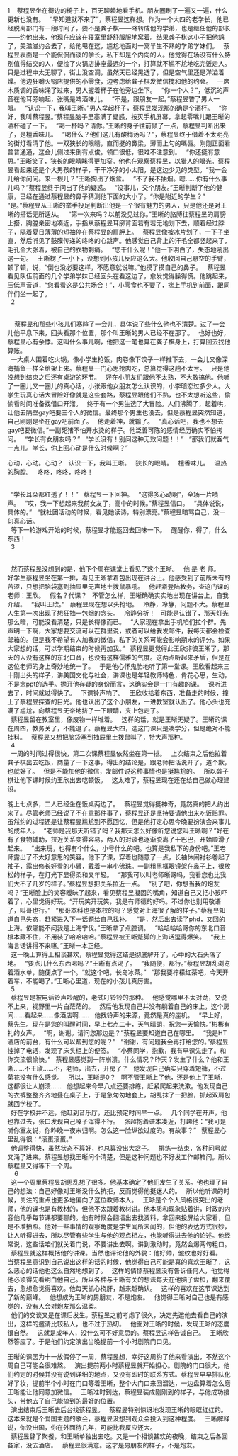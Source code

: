 1 
 
蔡程昱坐在街边的椅子上，百无聊赖地看手机。朋友圈刷了一遍又一遍，什么更新也没有。
 
“早知道就不来了”，蔡程昱这样想。作为一个大四的老学长，他已经脱离部门有一段时间了，要不是龚子棋——降转成他的学弟，也是继任他的部长——约他出来，他现在应该在寝室里舒舒服服地窝着。结果龚子棋这小子把他鸽了，美滋滋约会去了，给他甩在这，尴尬地面对一窝半生不熟的学弟学妹们。
 
蔡程昱表面是一个能侃侃而谈的学长，私下却是个内向的人。他觉得在场没有什么特别值得结交的人，便捡了火锅店排座最远的一个，打算就不尴不尬地吃完饭走人。只是过程中太无聊了，街上没空调，虽然天已经黑透了，但是空气里还是洋溢着燥。他边狂嚼火锅店提供的小零食，边考虑给龚子棋发微信搅和他的约会。
 
一席木质调的香味涌了过来，男人握着杯子在他旁边坐下。
 
“你一个人？”，低沉的声音在他耳旁响起，张嘴是啤酒味儿。
 
“不是，跟朋友一起。”蔡程昱瞥了男人一眼。
 
“认识一下，我叫王晰。”男人举起杯子，蔡程昱发现那的确是个酒杯。
 
“你好，我叫蔡程昱。”蔡程昱脑子里塞满了疑惑，按灭手机屏幕，拿起零嘴儿跟王晰的酒杯碰了一下。
 
“喝一杯吗？请你。”王晰的身子往前倾了一点，蔡程昱判断出来了，是檀香味儿。
 
“喝什么？他们这儿有酸梅汤吗？”，蔡程昱终于借着不太明亮的街灯看清了他。一双狭长的眼睛，直而挺的鼻梁，薄而上勾的嘴唇。刚刚正面看普普通通，这会儿侧过来倒有点俊。领口很低，很难不注意到。
 
“你还挺有意思。”王晰笑了，狭长的眼睛眯得更加窄。他也在观察蔡程昱，以猎人的眼光。蔡程昱看起来还是个大男孩的样子，干干净净的小太阳，是这边少见的类型。“我一会儿给你问问。来一根儿？”王晰掏出了烟盒。
 
“不了我不抽烟。嗯……你有什么事儿吗？”蔡程昱终于问出了他的疑惑。
 
“没事儿，交个朋友。”王晰判断了他的健康，已经在通过蔡程昱的鼻子猜测他下面的大小了。“你是附近的学生？”
 
“是。”蔡程昱从王晰的举手投足判断出他是一个很有魅力的男人，只是他还是对王晰的搭话无所适从。
 
“第一次来吗？以前没见过你。”王晰的胳膊往蔡程昱的肩膀上搭，胸膛亲密地凑近，手指从蔡程昱耳廓背面若有若无地划下去，顺着经过脖子，隔着夏日薄薄的短袖停在蔡程昱的肩胛上。
 
蔡程昱像被冰片划了，一下子坐直，然后听见了鼓膜传递的咚咚的心跳声。他感觉自己背上的汗毛全都竖起来了，毛孔全大张着，被自己的衣物刺痛。
 
“您干什么呢！”他一下明白了，失态地吼出这一句。
 
王晰楞了一小下，没想到小孩儿反应这么大。他收回自己悬空的手臂，顿了顿，说，“倒也没必要这样，不愿意就说嘛。”他摸了摸自己的鼻子。
 
蔡程昱看见队伍前面的几个学弟学妹已经回头在看这边了，愈发觉得臊得慌。他跳起来，压低声音道，“您看看这是公共场合！”，小零食也不要了，揣上手机到前面，跟同伴们坐一起了。
 
 <br>
 
2

 <br> 
 
蔡程昱和那些小孩儿们寒暄了一会儿，具体说了些什么他也不清楚。过了一会儿他平息下来，回头看那个位置，那个叫王晰的男人已经不在那了。
 
也好也好，蔡程昱心有余悸。这叫什么事儿啊，他把这一笔也算在龚子棋身上，打算回去找他算账。
 
  <br>
 
一大桌人围着吃火锅，像小学生抢饭，肉卷像下饺子一样推下去，一会儿又像深海捕鱼一样全给架上来。蔡程昱一门心思抢肉吃，总算觉得这趟不太亏。
 
只是他没想到结束之后还有桌游的环节。
 
好在小朋友们跟他不太熟，不大敢搞他。他听了一圈儿又一圈儿的真心话，小张跟他女朋友怎么认识的，小李暗恋过多少人。大学生玩真心话大冒险好像就是这些套路，蔡程昱跟他们不熟，也不太想听这些，偷偷看时间准备找借口开溜。
 
终于有一个男生选了大冒险。人们沸腾了，起着哄，让他去隔壁gay吧要三个人的微信。最终那个男生也没去，但是蔡程昱突然知道，自己刚刚是坐在gay吧前面了。
 
他走着神，就输了。
 
“真心话吧，我也不想去gay吧要微信。”一副死猪不怕开水烫的样子。他泛善可陈的感情经历确实不怕拷问。
 
“学长有女朋友吗？”
 
“学长没有！别问这种无效问题！！”
 
“那我们就客气一点儿。学长，你上回心动是什么时候啊？”
 
  <br>
  
心动，心动。心动？
 
认识一下，我叫王晰。
 
狭长的眼睛。
 
檀香味儿。
 
温热的胸膛。
 
咚咚，咚咚，咚咚！

 <br>
 
“学长耳朵都红透了！！”
 
蔡程昱一下回神。
 
“这得多心动啊”，全场一片啧声。
 
“哎，我一下想起来我前女友了，高中的时候。”蔡程昱信口。
 
“具体说说，具体的。”
 
“就社团活动的时候，看见她读诗，特别漂亮。”蔡程昱暗骂自己，没一句真心话。
 
  <br>
 
等下一轮游戏开始的时候，蔡程昱才能返回去回味一下。
 
醒醒你，得了，什么东西！
 
<br>
 
3

 <br>
 
然而蔡程昱没想到的是，他下个周在课堂上看见了这个王晰。
 
他 是 老 师。
 
好学生蔡程昱坐在第一排，看见王晰拿着包出现在讲台上。他感受到了前所未有的苦涩，只想把脑袋塞到抽屉里无声地土拨鼠暴吼。
 
他赶紧登陆教务，查这门课的老师：王欣。
 
假名？代课？
 
不管怎么样，王晰确确实实地出现在讲台上，自我介绍。
 
“我叫王欣。”
 
蔡程昱现在想以头抢地。
 
冷静，冷静，问题不大。蔡程昱人生第一次出现了想狂抽一包烟的念头。
 
冷静分析！
 
可能是认错了，那天灯光那么暗，可能没看清楚，只是长得像而已。
 
“大家现在拿出手机咱们拉个群。先声明一下啊，大家想要交流可以在群里说，或者可以给我发邮件，我每天都会检查邮箱的。但是我不希望有人加我的微信，私下的关系可能会影响期末的评分。如果大家想的话，可以学期结束的时候再加我。”
 
蔡程昱更觉得此王欣非彼王晰了，那天的人没有这样的东北口音，也没有这样儒雅的气度。这两点听起来矛盾，但是在这位老师的身上奇妙地统一了。
 
于是他心怀鬼胎地听了第一堂课。王欣看起来三十刚出头的样子，讲美国文化与社会，讲课也是年轻教师特色，肯花心思，生动，不是念ppt的选手。抛开他存疑的身份而言，这确实会是一门有趣的课。
 
课听进去了，时间就过得快了。
 
下课铃声响了。
 
王欣收拾着东西，准备走的时候，撞上了蔡程昱探查的目光。他也认出了这个小朋友，一进教室就认出了。他心头也充满了尴尬，向蔡程昱无奈地挤了一下眼睛，夹上包走了。
 
  <br>
 
蔡程昱留在教室里，像废物一样堆着。
 
这样的话，就是王晰无疑了。王晰的课在周四，教务关了，不能退了。蔡程昱大四，选这门课只是凑学分，但是绝对不能挂科。
 
蔡程昱又想把脑袋塞到抽屉里土拨鼠叫了，特大声那种。
 
  <br>
 
4
 
  <br>
 
一周的时间过得很快，第二次课蔡程昱依然坐在第一排。
 
上次结束之后他拉着龚子棋出去吃饭，商量了一下这事，得出的结论是，跟老师把话说开了，道个歉，也就好了。
 
但是不能加他的微信，发邮件说这种事情也是挺尴尬的。
 
所以龚子棋让他下课时候约王欣出去吃顿饭。
 
这太难了，蔡程昱现在还在给自己做心理建设。
 
  <br>
  
晚上七点多，二人已经坐在饭桌两边了。
 
蔡程昱觉得挺神奇，竟然真的把人约出来了。尽管老师已经说了不在意那件事了，蔡程昱还是坚持要请他出来吃饭赔罪。虽然约的过程还是让蔡程昱尴尬到不愿回忆，但是他打定心思今晚要扮演会来事儿的成年人。
 
“老师是我那天听错了吗？我那天怎么好像听您说您叫王晰啊？”好在有了食物辅助，拉近关系变得容易，两人的对谈也逐渐脱离了干巴巴，开始顺滑了起来。
 
“出来玩，也得有个什么，小号什么的吧。也算是我私下的身份吧。”王老师露出了不太好意思的笑容。他下了课，穿着也随意了一点，长袖休闲衬衫卷起了袖子，露出修长好看的小臂，戴着一串小佛珠。一副粗黑框眼镜架在鼻子上，很放松的样子，在灯光下显得柔和又年轻。
 
“那我可以叫老师晰哥吗，我看您也比我们大不了几岁的样子。”蔡程昱想把关系拉近一点。
 
“别了吧，你想当我的炮友吗？”王晰脸上的笑容暧昧了起来，看见蔡程昱凝固的嘴角，知道自己又把小孩吓着了，心里觉得好玩。“开玩笑开玩笑，我是有师德的好吗。不过你也别用敬语了，叫哥也行。”
 
“那哥本科也是本校的吗？感觉对上海很了解的样子。”蔡程昱知道自己失态，赶紧进入下一话题给自己找补。
 
“是，然后出去读了phd，又回的上海。侬哪能不问我是上海宁伐。”王晰拿了点腔调。
 
“哈哈哈哈哥你的东北口音根本藏不住，不用装了哈哈哈哈。”蔡程昱被王晰蹩脚的上海话逗得爆笑。
 
“我上海言话讲得不来噻。”王晰一本正经。
 
  <br>
 
这一晚上算得上相谈甚欢，蔡程昱觉得这结是彻底解开了，心中的大石头落了地。
 
“要点儿什么东西喝吗？”王晰有点渴了。
 
“我随便，都行。”蔡程昱胡乱浏览着酒水单，随便点了一个。“就这个吧，长岛冰茶。”
 
“那我要柠檬红茶吧，今天开着车，不能喝了。”王晰心里道，现在的小孩儿真厉害。
 
  <br>
 
5
 
  <br>
 
蔡程昱是被电话铃声吵醒的，老式叮铃铃的那种。
 
他感觉哪里不太对劲，又说不上来，视野里一片白茫茫的。
 
然后他发现自己并没有躺着自己的床上，这个房间……看起来……像酒店啊……
 
他找铃声的来源，竟然是真的座机。
 
“早上好，蔡先生。现在是您的叫醒时间，早上七点二十，天气晴朗，祝您一天愉快。”彬彬有礼的女声。
 
“啊，谢谢。请问您那边是？”蔡程昱要知道自己在哪里。
 
“我是HT酒店的前台，有什么可以帮到您的呢？”
 
“谢谢，有问题我会再打给您的。”蔡程昱挂掉了电话，发现了床头柜上的便签。
 
“小蔡同学，抱歉，我有早课先走了。和你交流很愉快。”
 
蔡程昱感觉到一阵崩溃。什么情况？昨天？发生了什么？他和王晰……不王欣……不，老师，出去，开房了？
 
他发现自己确实只穿着短裤，不过菊花没有什么感觉。
 
所以，王晰是0？
 
啊不管王晰上了他，还是他上了王晰，这都很让人崩溃……
 
他想起来今早八点还要排练，赶紧爬起来洗漱。他发现自己的衣裤整整齐齐地叠在桌子上，于是急匆匆地套上，胡乱抹了一把脸，抓起双肩包就回学校了。
 
  <br>
 
好在学校并不远，他赶到音乐厅，还比预定时间早一点。
 
几个同学在开声，他也靠过去，张口发现自己嗓子浑得不行。
 
张超抱着谱本凑近，打趣他：“我可是听你室友说，你昨晚一夜未归啊。怎么这一脸纵欲过度的。有故事？”
 
蔡程昱心里乱得很：“滚蛋滚蛋。”
 
  <br>
 
他调整得快，虽然状态不算好，也总算没出大岔子。
 
排练一结束，各种问号就又涌了进来。蔡程昱想找王晰问个清楚，但是这种问题也不好发工作邮箱问。所以蔡程昱又得等下一个周。
 
  <br>
 
 
6
 
  <br>
 
这一个周里蔡程昱胡思乱想了很多。他基本确定了他们发生了关系。他也理了自己的想法：自己好像对王晰没什么抗拒，反而觉得他挺迷人的。
 
所以他听课的时候，关注的重点也更多地偏向了这位教师本人。
 
王晰是个个人风格很突出的老师，他的课也是有教材的，但他不太跟着教材讲。他本质和现象贴着讲，时政的内容他几乎每节课都要聊的。他有时候会翻墙出去找资料，拿回来投屏给大家看，但是不准拍照。他对一些事情的观察角度是学生闻所未闻的，但他的表达方式很妙，让人听得进去，所以尽管有些学生与他的观点相左，也能听得进去他的论述。他经常说，这些话咱们就关着门说，不要讲出去啊。讲到激动时，竟然会爆两句粗口。
 
蔡程昱就这样概括他的讲课。当然也评论他的外貌：他好帅，皱纹也好好看。
 
当蔡程昱意识到自己说出这样的话的时候，他觉得自己可能是真的喜欢王晰了，这么恶心的话他也这么自然地想到了。
 
这样的情愫蔡程昱没有告诉任何人，他觉得他必须得先看明白他自己。所以各种与王晰有关的想法每天在他脑子盘桓，翻来覆去，愈想愈觉得喜欢。他每天抓心挠肝，越来越确认。
 
这样的喜欢在这节课达到了新的巅峰。
 
他想成为王晰的男朋友，不是炮友。
 
他觉得王晰对自己也是有感觉的，没有人会对炮友那么温柔。
 
  <br>
 
他们的交谈又是在课后发生。蔡程昱之前考虑了很久，决定先邀他去看自己的演出，这样的邀请比较私人，也不过于热切。
 
他面对王晰的时候，发现王晰的态度很自然。
 
这就是成年人，没什么可不好意思的。蔡程昱这样告诫自己。
 
王晰欣然答应了。于是他们约定演出当晚提前一个小时剧院门口见。
 
  <br>
  
王晰的课因为十一放假停了一周，蔡程昱想，幸好这周约了他来看演出，不然这个周自己可能会很难熬。
 
演出提前两小时蔡程昱就开始担心。剧院的门口很大，他们约定的时候并没有说到详细的地点，又没有即时的联系方式。蔡程昱早早排队化好了妆，提前半个小时在门口等着王晰，整个大门口来回溜达，一边盘算着怎么磨王晰能让他同意加微信。
 
王晰准时到达，蔡程昱装成刚刚到的样子，与他成功接头，带他去了自己能搞到的最好的位置。
 
  <br>
 
演出结束后王晰去后台找蔡程昱。
 
蔡程昱特别惊讶地发现王晰的眼眶红红的。这本来就是个爱国主题的歌会，蔡程昱没想到观众会投入到这种程度。
 
王晰解释说，你没出国，你在外面待几年，可能比我反应还大。
 
  <br>
 
蔡程昱辞了聚餐，和王晰单独出去吃。又是一个相谈甚欢的夜晚，结束之后各回各家，没去酒店。
 
蔡程昱很满意。这才是男朋友的样子，不是炮友。
